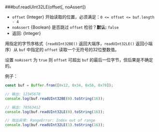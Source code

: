 ###buf.readUInt32LE(offset[, noAssert])

* `offset` {Integer} 开始读取的位置，必须满足：`0 <= offset <= buf.length - 4`
* `noAssert` {Boolean} 是否跳过 `offset` 检验？**默认:** `false`
* 返回: {Integer}

用指定的字节序格式（`readUInt32BE()` 返回大端序，`readUInt32LE()` 返回小端序）从 `buf` 中指定的 `offset` 读取一个无符号的32位整数值。

设置 `noAssert` 为 `true` 则 `offset` 可超出 `buf` 的最后一位字节，但后果是不确定的。

例子：

```js
const buf = Buffer.from([0x12, 0x34, 0x56, 0x78]);

// 输出: 12345678
console.log(buf.readUInt32BE(0).toString(16));

// 输出: 78563412
console.log(buf.readUInt32LE(0).toString(16));

// 抛出异常: RangeError: Index out of range
console.log(buf.readUInt32LE(1).toString(16));
```

